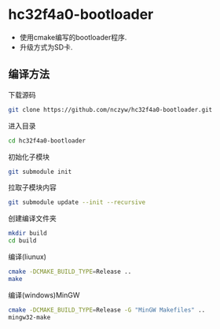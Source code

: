 # hc32f4a0-bootloader
 - 使用cmake编写的bootloader程序.
 - 升级方式为SD卡.
## 编译方法
下载源码  
```bash
git clone https://github.com/nczyw/hc32f4a0-bootloader.git
```
进入目录  
```bash 
cd hc32f4a0-bootloader
```
初始化子模块  
```bash
git submodule init
```  
拉取子模块内容  
```bash 
git submodule update --init --recursive
```  
创建编译文件夹  
```bash
mkdir build 
cd build
```   
编译(liunux)  
```bash
cmake -DCMAKE_BUILD_TYPE=Release ..
make
```  
编译(windows)MinGW  
```bash
cmake -DCMAKE_BUILD_TYPE=Release -G "MinGW Makefiles" ..
mingw32-make
```  